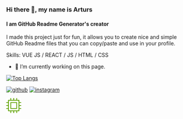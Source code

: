 ### Hi there 👋, my name is Arturs
#### I am GitHub Readme Generator's creator


I made this project just for fun, it allows you to create nice and simple GitHub Readme files that you can copy/paste and use in your profile.

Skills: VUE JS / REACT / JS / HTML / CSS

- 🔭 I’m currently working on this page. 


[![Top Langs](https://github-readme-stats.vercel.app/api/top-langs/?username=alstjd0051)](https://github.com/anuraghazra/github-readme-stats)





[<img src='https://cdn.jsdelivr.net/npm/simple-icons@3.0.1/icons/github.svg' alt='github' height='40'>](https://github.com/alstjd0051)  [<img src='https://cdn.jsdelivr.net/npm/simple-icons@3.0.1/icons/instagram.svg' alt='instagram' height='40'>](https://www.instagram.com/miiin_sseong/)  

<a href='https://docs.github.com/en/developers'><img src='https://raw.githubusercontent.com/acervenky/animated-github-badges/master/assets/devbadge.gif' width='40' height='40'></a> 
